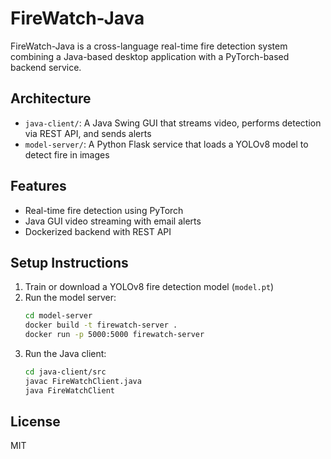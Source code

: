 # FireWatch-Java

FireWatch-Java is a cross-language real-time fire detection system combining a Java-based desktop application with a PyTorch-based backend service.

## Architecture
- `java-client/`: A Java Swing GUI that streams video, performs detection via REST API, and sends alerts
- `model-server/`: A Python Flask service that loads a YOLOv8 model to detect fire in images

## Features
- Real-time fire detection using PyTorch
- Java GUI video streaming with email alerts
- Dockerized backend with REST API

## Setup Instructions
1. Train or download a YOLOv8 fire detection model (`model.pt`)
2. Run the model server:
   ```bash
   cd model-server
   docker build -t firewatch-server .
   docker run -p 5000:5000 firewatch-server
   ```
3. Run the Java client:
   ```bash
   cd java-client/src
   javac FireWatchClient.java
   java FireWatchClient
   ```

## License
MIT